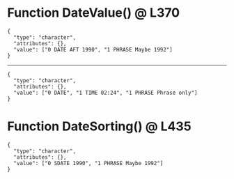 # Function DateValue() @ L370

    {
      "type": "character",
      "attributes": {},
      "value": ["0 DATE AFT 1990", "1 PHRASE Maybe 1992"]
    }

---

    {
      "type": "character",
      "attributes": {},
      "value": ["0 DATE", "1 TIME 02:24", "1 PHRASE Phrase only"]
    }

# Function DateSorting() @ L435

    {
      "type": "character",
      "attributes": {},
      "value": ["0 SDATE 1990", "1 PHRASE Maybe 1992"]
    }

